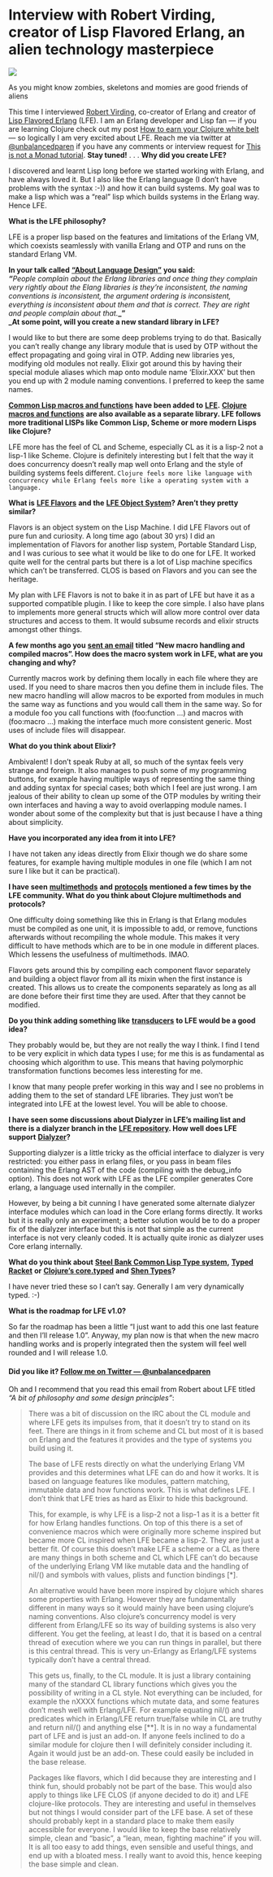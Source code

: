# Interview with Robert Virding, creator of Lisp Flavored Erlang, an alien technology masterpiece

![](https://miro.medium.com/max/360/1*0_N8_5MqdROjW5duRb6Dpw.png?q=20)

As you might know zombies, skeletons and momies are good friends of aliens

This time I interviewed [Robert Virding](https://twitter.com/rvirding), co-creator of Erlang and creator of [Lisp Flavored Erlang](http://lfe.io/) (LFE). I am an Erlang developer and Lisp fan — if you are learning Clojure check out my post [How to earn your Clojure white belt](https://medium.com/this-is-not-a-monad-tutorial/how-to-earn-your-clojure-white-belt-7e7db68a71e5#.dtmcog9gk) — so logically I am very excited about LFE.
Reach me via twitter at [@unbalancedparen](http://twitter.com/unbalancedparen) if you have any comments or interview request for [This is not a Monad tutorial](https://medium.com/this-is-not-a-monad-tutorial/). **Stay tuned!**
                                                . . .
**Why did you create LFE?**

I discovered and learnt Lisp long before we started working with Erlang, and have always loved it. But I also like the Erlang language (I don’t have problems with the syntax :-)) and how it can build systems. My goal was to make a lisp which was a “real” lisp which builds systems in the Erlang way. Hence LFE.

**What is the LFE philosophy?**

LFE is a proper lisp based on the features and limitations of the Erlang VM, which coexists seamlessly with vanilla Erlang and OTP and runs on the standard Erlang VM.

**In your talk called** [**“About Language Design”**](https://www.youtube.com/watch?v=afLRmoSOnHA) **you said:  
_“_**_People complain about the Erlang libraries and once thing they complain very rightly about the Elang libraries is they’re inconsistent, the naming conventions is inconsistent, the argument ordering is inconsistent, everything is inconsistent about them and that is correct. They are right and people complain about that._**_”  
_At some point, will you create a new standard library in LFE?**

I would like to but there are some deep problems trying to do that. Basically you can’t really change any library module that is used by OTP without the effect propagating and going viral in OTP. Adding new libraries yes, modifying old modules not really. Elixir got around this by having their special module aliases which map onto module name ‘Elixir.XXX’ but then you end up with 2 module naming conventions. I preferred to keep the same names.

[**Common Lisp macros and functions**](https://github.com/rvirding/lfe/blob/dev-macro/src/cl.lfe) **have been added to** [**LFE**](https://github.com/rvirding/lfe/blob/dev-macro/src/cl.lfe)**.** [**Clojure macros and functions**](https://github.com/lfex/clj/issues/18) **are also available as a separate library. LFE follows more traditional LISPs like Common Lisp, Scheme or more modern Lisps like Clojure?**

LFE more has the feel of CL and Scheme, especially CL as it is a lisp-2 not a lisp-1 like Scheme. Clojure is definitely interesting but I felt that the way it does concurrency doesn’t really map well onto Erlang and the style of building systems feels different. `Clojure feels more like language with concurrency while Erlang feels more like a operating system with a language.`

**What is** [**LFE Flavors**](https://github.com/rvirding/flavors) **and the** [**LFE Object System**](https://github.com/oubiwann/los)**? Aren’t they pretty similar?**

Flavors is an object system on the Lisp Machine. I did LFE Flavors out of pure fun and curiosity. A long time ago (about 30 yrs) I did an implementation of Flavors for another lisp system, Portable Standard Lisp, and I was curious to see what it would be like to do one for LFE. It worked quite well for the central parts but there is a lot of Lisp machine specifics which can’t be transferred. CLOS is based on Flavors and you can see the heritage.

My plan with LFE Flavors is not to bake it in as part of LFE but have it as a supported compatible plugin. I like to keep the core simple. I also have plans to implements more general structs which will allow more control over data structures and access to them. It would subsume records and elixir structs amongst other things.

**A few months ago you** [**sent an email**](https://groups.google.com/d/topic/lisp-flavoured-erlang/l_Te7ZHkm9M/discussion) **titled “New macro handling and compiled macros”. How does the macro system work in LFE, what are you changing and why?**

Currently macros work by defining them locally in each file where they are used. If you need to share macros then you define them in include files. The new macro handling will allow macros to be exported from modules in much the same way as functions and you would call them in the same way. So for a module foo you call functions with (foo:function …) and macros with (foo:macro …) making the interface much more consistent generic. Most uses of include files will disappear.

**What do you think about Elixir?**

Ambivalent! I don’t speak Ruby at all, so much of the syntax feels very strange and foreign. It also manages to push some of my programming buttons, for example having multiple ways of representing the same thing and adding syntax for special cases; both which I feel are just wrong. I am jealous of their ability to clean up some of the OTP modules by writing their own interfaces and having a way to avoid overlapping module names. I wonder about some of the complexity but that is just because I have a thing about simplicity.

**Have you incorporated any idea from it into LFE?**

I have not taken any ideas directly from Elixir though we do share some features, for example having multiple modules in one file (which I am not sure I like but it can be practical).

**I have seen** [**multimethods**](http://blog.lfe.io/design/2015/07/11/1720-towards-multi-methods-in-lfe/) **and** [**protocols**](https://github.com/lfex/los/issues/8) **mentioned a few times by the LFE community. What do you think about Clojure multimethods and protocols?**

One difficulty doing something like this in Erlang is that Erlang modules must be compiled as one unit, it is impossible to add, or remove, functions afterwards without recompiling the whole module. This makes it very difficult to have methods which are to be in one module in different places. Which lessens the usefulness of multimethods. IMAO.

Flavors gets around this by compiling each component flavor separately and building a object flavor from all its mixin when the first instance is created. This allows us to create the components separately as long as all are done before their first time they are used. After that they cannot be modified.

**Do you think adding something like** [**transducers**](https://stackoverflow.com/questions/26317325/can-someone-explain-clojure-transducers-to-me-in-simple-terms) **to LFE would be a good idea?**

They probably would be, but they are not really the way I think. I find I tend to be very explicit in which data types I use; for me this is as fundamental as choosing which algorithm to use. This means that having polymorphic transformation functions becomes less interesting for me.

I know that many people prefer working in this way and I see no problems in adding them to the set of standard LFE libraries. They just won’t be integrated into LFE at the lowest level. You will be able to choose.

**I have seen some discussions about Dialyzer in LFE’s mailing list and there is a dialyzer branch in the** [**LFE repository**](https://github.com/rvirding/lfe/tree/dev-dialyzer)**. How well does LFE support** [**Dialyzer**](http://erlang.org/doc/man/dialyzer.html)**?**

Supporting dialyzer is a little tricky as the official interface to dialyzer is very restricted: you either pass in erlang files, or you pass in beam files containing the Erlang AST of the code (compiling with the debug_info option). This does not work with LFE as the LFE compiler generates Core erlang, a language used internally in the compiler.

However, by being a bit cunning I have generated some alternate dialyzer interface modules which can load in the Core erlang forms directly. It works but it is really only an experiment; a better solution would be to do a proper fix of the dialyzer interface but this is not that simple as the current interface is not very cleanly coded. It is actually quite ironic as dialyzer uses Core erlang internally.

**What do you think about** [**Steel Bank Common Lisp Type system**](http://www.sbcl.org/manual/#Handling-of-Types)**,** [**Typed Racket**](https://docs.racket-lang.org/ts-guide/index.html) **or** [**Clojure’s core.typed**](https://github.com/clojure/core.typed) **and** [**Shen Types**](http://www.shenlanguage.org/learn-shen/types/types.html)**?**

I have never tried these so I can’t say. Generally I am very dynamically typed. :-)

**What is the roadmap for LFE v1.0?**

So far the roadmap has been a little “I just want to add this one last feature and then I’ll release 1.0”. Anyway, my plan now is that when the new macro handling works and is properly integrated then the system will feel well rounded and I will release 1.0.

#### Did you like it? [Follow me on Twitter — @unbalancedparen](https://twitter.com/unbalancedparen)

Oh and I recommend that you read this email from Robert about LFE titled _“A bit of philosophy and some design principles”_:

> There was a bit of discussion on the IRC about the CL module and where LFE gets its impulses from, that it doesn’t try to stand on its feet. There are things in it from scheme and CL but most of it is based on Erlang and the features it provides and the type of systems you build using it.
> 
> The base of LFE rests directly on what the underlying Erlang VM provides and this determines what LFE can do and how it works. It is based on language features like modules, pattern matching, immutable data and how functions work. This is what defines LFE. I don’t think that LFE tries as hard as Elixir to hide this background.
> 
> This, for example, is why LFE is a lisp-2 not a lisp-1 as it is a better fit for how Erlang handles functions. On top of this there is a set of convenience macros which were originally more scheme inspired but became more CL inspired when LFE became a lisp-2. They are just a better fit. Of course this doesn’t make LFE a scheme or a CL as there are many things in both scheme and CL which LFE can’t do because of the underlying Erlang VM like mutable data and the handling of nil/() and symbols with values, plists and function bindings [*].
> 
> An alternative would have been more inspired by clojure which shares some properties with Erlang. However they are fundamentally different in many ways so it would mainly have been using clojure’s naming conventions. Also clojure’s concurrency model is very different from Erlang/LFE so its way of building systems is also very different. You get the feeling, at least I do, that it is based on a central thread of execution where we you can run things in parallel, but there is this central thread. This is very un-Erlangy as Erlang/LFE systems typically don’t have a central thread.
> 
> This gets us, finally, to the CL module. It is just a library containing many of the standard CL library functions which gives you the possibility of writing in a CL style. Not everything can be included, for example the nXXXX functions which mutate data, and some features don’t mesh well with Erlang/LFE. For example equating nil/() and predicates which in Erlang/LFE return true/false while in CL are truthy and return nil/() and anything else [**]. It is in no way a fundamental part of LFE and is just an add-on. If anyone feels inclined to do a similar module for clojure then I will definitely consider including it. Again it would just be an add-on. These could easily be included in the base release.
> 
> Packages like flavors, which I did because they are interesting and I think fun, should probably not be part of the base. This wou|d also apply to things like LFE CLOS (if anyone decided to do it) and LFE clojure-like protocols. They are interesting and useful in themselves but not things I would consider part of the LFE base. A set of these should probably kept in a standard place to make them easily accessible for everyone. I would like to keep the base relatively simple, clean and “basic”, a “lean, mean, fighting machine” if you will. It is all too easy to add things, even sensible and useful things, and end up with a bloated mess. I really want to avoid this, hence keeping the base simple and clean.
